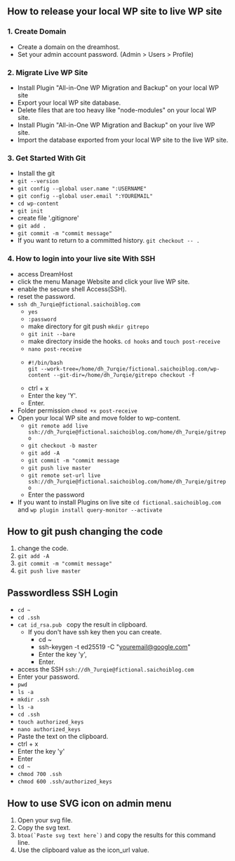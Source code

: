 ## How to release your local WP site to live WP site
### 1. Create Domain 
- Create a domain on the dreamhost.
- Set your admin account password. (Admin > Users > Profile)

### 2. Migrate Live WP Site
- Install Plugin "All-in-One WP Migration and Backup" on your local WP site
- Export your local WP site database.
- Delete files that are too heavy like "node-modules" on your local WP site.
- Install Plugin "All-in-One WP Migration and Backup" on your live WP site.
- Import the database exported from your local WP site to the live WP site.

### 3. Get Started With Git
- Install the git
- ```git --version```
- ```git config --global user.name ":USERNAME"```
- ```git config --global user.email ":YOUREMAIL"```
- ```cd wp-content```
- ```git init```
- create file '.gitignore'
- ```git add .```
- ```git commit -m "commit message"```
- If you want to return to a committed history. ```git checkout -- .```

### 4. How to login into your live site With SSH
- access DreamHost 
- click the menu Manage Website and click your live WP site. 
- enable the secure shell Access(SSH).
- reset the password.
- ```ssh dh_7urqie@fictional.saichoiblog.com```
  - ```yes```
  - ```:password```
  - make directory for git push ```mkdir gitrepo``` 
  - ```git init --bare```
  - make directory inside the hooks. ```cd hooks``` and ```touch post-receive```
  - ```nano post-receive```
  - ```
    #!/bin/bash
    git --work-tree=/home/dh_7urqie/fictional.saichoiblog.com/wp-content --git-dir=/home/dh_7urqie/gitrepo checkout -f
    ```
  - ctrl + x
  - Enter the key 'Y'.
  - Enter.
- Folder permission  ```chmod +x post-receive```
- Open your local WP site and move folder to wp-content. 
  - ```git remote add live ssh://dh_7urqie@fictional.saichoiblog.com/home/dh_7urqie/gitrepo```
  - ```git checkout -b master```
  - ```git add -A```
  - ```git commit -m "commit message```
  - ```git push live master```
  - ```git remote set-url live ssh://dh_7urqie@fictional.saichoiblog.com/home/dh_7urqie/gitrepo```
  - Enter the password
- If you want to install Plugins on live site ```cd fictional.saichoiblog.com``` and ```wp plugin install query-monitor --activate```

## How to git push changing the code
1. change the code.
2. ```git add -A```
3. ```git commit -m "commit message"```
4. ```git push live master```

## Passwordless SSH Login
- ```cd ~```
- ```cd .ssh```
- ```cat id_rsa.pub ``` copy the result in clipboard.
  - If you don't have ssh key then you can create.
    - cd ~
    - ssh-keygen -t ed25519 -C "youremail@google.com"
    - Enter the key 'y',
    - Enter.
- access the SSH ```ssh://dh_7urqie@fictional.saichoiblog.com```
- Enter your password.
- ```pwd```
- ```ls -a```
- ```mkdir .ssh```
- ```ls -a```
- ```cd .ssh```
- ```touch authorized_keys```
- ```nano authorized_keys```
- Paste the text on the clipboard.
- ctrl + x
- Enter the key 'y'
- Enter
- ```cd ~```
- ```chmod 700 .ssh```
- ```chmod 600 .ssh/authorized_keys```

## How to use SVG icon on admin menu
1. Open your svg file.
2. Copy the svg text.
3. ```btoa(`Paste svg text here`)``` and copy the results for this command line.
4. Use the clipboard value as the icon_url value.
